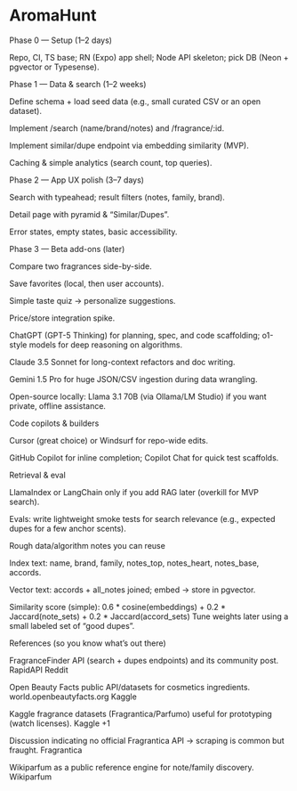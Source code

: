 # AromaHunt

Phase 0 — Setup (1–2 days)

Repo, CI, TS base; RN (Expo) app shell; Node API skeleton; pick DB (Neon + pgvector or Typesense).

Phase 1 — Data & search (1–2 weeks)

Define schema + load seed data (e.g., small curated CSV or an open dataset).

Implement /search (name/brand/notes) and /fragrance/:id.

Implement similar/dupe endpoint via embedding similarity (MVP).

Caching & simple analytics (search count, top queries).

Phase 2 — App UX polish (3–7 days)

Search with typeahead; result filters (notes, family, brand).

Detail page with pyramid & “Similar/Dupes”.

Error states, empty states, basic accessibility.

Phase 3 — Beta add-ons (later)

Compare two fragrances side-by-side.

Save favorites (local, then user accounts).

Simple taste quiz → personalize suggestions.

Price/store integration spike.



ChatGPT (GPT-5 Thinking) for planning, spec, and code scaffolding; o1-style models for deep reasoning on algorithms.

Claude 3.5 Sonnet for long-context refactors and doc writing.

Gemini 1.5 Pro for huge JSON/CSV ingestion during data wrangling.

Open-source locally: Llama 3.1 70B (via Ollama/LM Studio) if you want private, offline assistance.

Code copilots & builders

Cursor (great choice) or Windsurf for repo-wide edits.

GitHub Copilot for inline completion; Copilot Chat for quick test scaffolds.

Retrieval & eval

LlamaIndex or LangChain only if you add RAG later (overkill for MVP search).

Evals: write lightweight smoke tests for search relevance (e.g., expected dupes for a few anchor scents).

Rough data/algorithm notes you can reuse

Index text: name, brand, family, notes_top, notes_heart, notes_base, accords.

Vector text: accords + all_notes joined; embed → store in pgvector.

Similarity score (simple):
0.6 * cosine(embeddings) + 0.2 * Jaccard(note_sets) + 0.2 * Jaccard(accord_sets)
Tune weights later using a small labeled set of “good dupes”.

References (so you know what’s out there)

FragranceFinder API (search + dupes endpoints) and its community post. 
RapidAPI
Reddit

Open Beauty Facts public API/datasets for cosmetics ingredients. 
world.openbeautyfacts.org
Kaggle

Kaggle fragrance datasets (Fragrantica/Parfumo) useful for prototyping (watch licenses). 
Kaggle
+1

Discussion indicating no official Fragrantica API → scraping is common but fraught. 
Fragrantica

Wikiparfum as a public reference engine for note/family discovery. 
Wikiparfum

